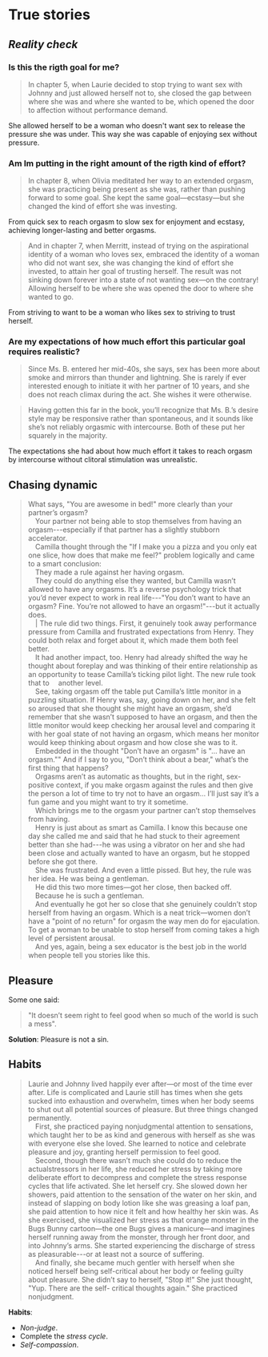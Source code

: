 # True stories

## _Reality check_

### Is this the rigth goal for me?

> In chapter 5, when Laurie decided to stop trying to want sex with Johnny and just allowed herself not to, she closed the gap between where she was and where she wanted to be, which opened the door to affection without performance demand.

She allowed herself to be a woman who doesn't want sex to release the pressure she was under. This way she was capable of enjoying sex without pressure.

### Am Im putting in the right amount of the rigth kind of effort?

> In chapter 8, when Olivia meditated her way to an extended orgasm, she was practicing being present as she was, rather than pushing forward to some goal. She kept the same goal—ecstasy—but she changed the kind of effort she was investing.

From quick sex to reach orgasm to slow sex for enjoyment and ecstasy, achieving longer-lasting and better orgasms.

> And in chapter 7, when Merritt, instead of trying on the aspirational identity of a woman who loves sex, embraced the identity of a woman who did not want sex, she was changing the kind of effort she invested, to attain her goal of trusting herself. The result was not sinking down forever into a state of not wanting sex—on the contrary! Allowing herself to be where she was opened the door to where she wanted to go.

From striving to want to be a woman who likes sex to striving to trust herself.

### Are my expectations of how much effort this particular goal requires realistic?

> Since Ms. B. entered her mid-40s, she says, sex has been more about smoke and mirrors than thunder and lightning. She is rarely if ever interested enough to initiate it with her partner of 10 years, and she does not reach climax during the act.
She wishes it were otherwise. 

> Having gotten this far in the book, you’ll recognize that Ms. B.’s desire style
may be responsive rather than spontaneous, and it sounds like she’s not reliably
orgasmic with intercourse. Both of these put her squarely in the majority.

The expectations she had about how much effort it takes to reach orgasm by intercourse without clitoral stimulation was unrealistic.

## Chasing dynamic

> What says, "You are awesome in bed!" more clearly than your partner’s
orgasm?<br/>
&emsp;Your partner not being able to stop themselves from having an orgasm---especially if that partner has a slightly stubborn accelerator.<br/>
&emsp;Camilla thought through the "If I make you a pizza and you only eat one slice, how does that make me feel?" problem logically and came to a smart conclusion:<br/>
&emsp;They made a rule against her having orgasm.<br/>
&emsp;They could do anything else they wanted, but Camilla wasn’t allowed to have any orgasms. It’s a reverse psychology trick that you’d never expect to work in real life---"You don’t want to have an orgasm? Fine. You’re not allowed to have an orgasm!"---but it actually does.<br/>
&emsp;| The rule did two things. First, it genuinely took away performance pressure from Camilla and frustrated expectations from Henry. They could both relax and forget about it, which made them both feel better.<br/>
&emsp;It had another impact, too. Henry had already shifted the way he thought about foreplay and was thinking of their entire relationship as an opportunity to tease Camilla’s ticking pilot light. The new rule took that to
&emsp;another level.<br/>
&emsp;See, taking orgasm off the table put Camilla’s little monitor in a puzzling situation. If Henry was, say, going down on her, and she felt so aroused that she thought she might have an orgasm, she’d remember that she wasn’t supposed to have an orgasm, and then the little monitor would keep checking her arousal level and comparing it with her goal state of not having an orgasm, which means her monitor would keep thinking about orgasm and how close she was to it.<br/>
&emsp;Embedded in the thought "Don’t have an orgasm" is "... have an orgasm."" And if I say to you, "Don’t think about a bear," what’s the first thing that happens?<br/>
&emsp;Orgasms aren’t as automatic as thoughts, but in the right, sex-positive context, if you make orgasm against the rules and then give the person a lot of time to try not to have an orgasm... I’ll just say it’s a fun game and you might want to try it sometime.<br/>
&emsp;Which brings me to the orgasm your partner can’t stop themselves from having.<br/>
&emsp;Henry is just about as smart as Camilla. I know this because one day she called me and said that he had stuck to their agreement better than she had---he was using a vibrator on her and she had been close and actually wanted to have an orgasm, but he stopped before she got there.<br/>
&emsp;She was frustrated. And even a little pissed. But hey, the rule was her idea. He was being a gentleman.<br/>
&emsp;He did this two more times—got her close, then backed off.<br/>
&emsp;Because he is such a gentleman.<br/>
&emsp;And eventually he got her so close that she genuinely couldn’t stop herself from having an orgasm. Which is a neat trick—women don’t have a "point of no return" for orgasm the way men do for ejaculation. To get a woman to be unable to stop herself from coming takes a high level of persistent arousal.<br/>
&emsp;And yes, again, being a sex educator is the best job in the world when people tell you stories like this.

## Pleasure

Some one said:

> "It doesn’t seem right to feel good when so much of the world is such a mess".

**Solution**: Pleasure is not a sin.

## Habits

> Laurie and Johnny lived happily ever after—or most of the time ever after. Life is complicated and Laurie still has times when she gets sucked into exhaustion and overwhelm, times when her body seems to shut out all potential sources of pleasure. But three things changed permanently.<br/>
&emsp;First, she practiced paying nonjudgmental attention to sensations, which taught her to be as kind and generous with herself as she was with everyone else she loved. She learned to notice and celebrate pleasure and joy, granting
herself permission to feel good.<br/>
&emsp;Second, though there wasn’t much she could do to reduce the actualstressors in her life, she reduced her stress by taking more deliberate effort to decompress and complete the stress response cycles that life activated. She let herself cry. She slowed down her showers, paid attention to the sensation of the water on her skin, and instead of slapping on body lotion like she was greasing a loaf pan, she paid attention to how nice it felt and how healthy her skin was. As she exercised, she visualized her stress as that orange monster in the Bugs Bunny cartoon—the one Bugs gives a manicure—and imagines herself running away from the monster, through her front door, and into Johnny’s arms. She started experiencing the discharge of stress as pleasurable---or at least not a source of suffering.<br/>
&emsp;And finally, she became much gentler with herself when she noticed herself being self-critical about her body or feeling guilty about pleasure. She didn’t say to herself, "Stop it!" She just thought, "Yup. There are the self-
critical thoughts again." She practiced nonjudgment.

**Habits**:

- _Non-judge_.
- Complete the _stress cycle_.
- _Self-compassion_.

